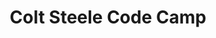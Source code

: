 ---
title: 'Colt Steele Code Camp'
link: 'https://youtu.be/SF_Xl5TOGlY'
summary: 'A free code camp from Colt Steele, one of the best coding resources on the internet.'
tags: ['education', 'fun', 'age-9-13', 'learn-to-code']
---